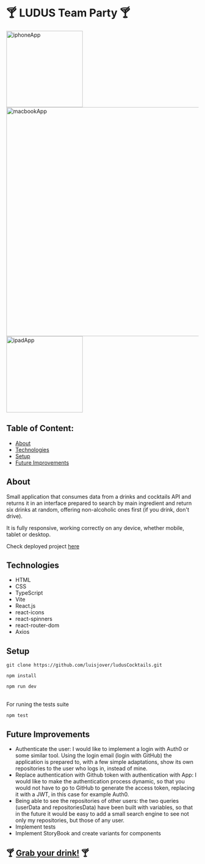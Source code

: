 # 🍸​ LUDUS Team Party 🍸​


<img width="200"  alt="iphoneApp" src="https://github.com/luisjover/ludusCocktails/assets/129792624/3dbff5a6-a5b5-4df5-9a17-6a4b123a145c">
<img width="600"  alt="macbookApp" src="https://github.com/luisjover/ludusCocktails/assets/129792624/19d86629-728d-4b58-a968-eafdcabc163f">
<img width="200"  alt="ipadApp" src="https://github.com/luisjover/ludusCocktails/assets/129792624/82d3c4e4-1733-4cd9-b1fa-598e4f5f1e65">




## Table of Content:

- [About](#about)
- [Technologies](#technologies)
- [Setup](#setup)
- [Future Improvements](#future-improvements)

## About

Small application that consumes data from a drinks and cocktails API and returns it in an interface prepared to search by main ingredient and return six drinks at random, offering non-alcoholic ones first (if you drink, don't drive).

It is fully responsive, working correctly on any device, whether mobile, tablet or desktop.

Check deployed project <a href="">here</a>


## Technologies
- HTML
- CSS
- TypeScript
- Vite
- React.js
- react-icons
- react-spinners
- react-router-dom
- Axios


## Setup
```
git clone https://github.com/luisjover/ludusCocktails.git

```

```
npm install

```

```
npm run dev
```
<br />
For runing the tests suite

```
npm test
```

## Future Improvements
- Authenticate the user: I would like to implement a login with Auth0 or some similar tool. Using the login email (login with GitHub) the application is prepared to, with a few simple adaptations, show its own repositories to the user who logs in, instead of mine.
- Replace authentication with Github token with authentication with App: I would like to make the authentication process dynamic, so that you would not have to go to GitHub to generate the access token, replacing it with a JWT, in this case for example Auth0.
- Being able to see the repositories of other users: the two queries (userData and repositoriesData) have been built with variables, so that in the future it would be easy to add a small search engine to see not only my repositories, but those of any user.
- Implement tests
- Implement StoryBook and create variants for components


## 🍸​ <a href="">Grab your drink!</a> 🍸​
